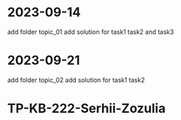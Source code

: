 # 2023-09-14
add folder topic_01
add solution for task1 task2 and task3
# 2023-09-21
add folder topic_02
add solution for task1 task2

# TP-KB-222-Serhii-Zozulia
